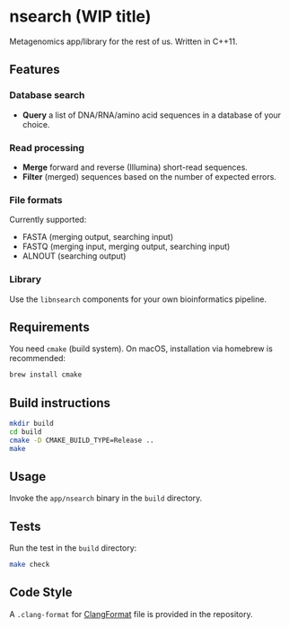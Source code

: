 # nsearch (WIP title)

Metagenomics app/library for the rest of us. Written in C++11.

## Features

### Database search

- **Query** a list of DNA/RNA/amino acid sequences in a database of your choice.

### Read processing

- **Merge** forward and reverse (Illumina) short-read sequences.
- **Filter** (merged) sequences based on the number of expected errors.

### File formats
Currently supported:

- FASTA (merging output, searching input)
- FASTQ (merging input, merging output, searching input)
- ALNOUT (searching output)

### Library

Use the `libnsearch` components for your own bioinformatics pipeline.

## Requirements

You need `cmake` (build system). On macOS, installation via homebrew is recommended:

```bash
brew install cmake
```

## Build instructions

```bash
mkdir build
cd build
cmake -D CMAKE_BUILD_TYPE=Release ..
make
```

## Usage

Invoke the `app/nsearch` binary in the `build` directory.

## Tests

Run the test in the `build` directory:

```bash
make check
```

## Code Style

A `.clang-format` for [ClangFormat](https://clang.llvm.org/docs/ClangFormat.html) file is provided in the repository. 
